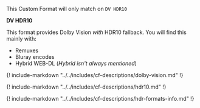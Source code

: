 <!-- markdownlint-disable MD041-->
This Custom Format will only match on `DV HDR10`

**DV HDR10**<br>

This format provides Dolby Vision _with_ HDR10 fallback.
You will find this mainly with:

- Remuxes
- Bluray encodes
- Hybrid WEB-DL (_Hybrid isn't always mentioned_)

{! include-markdown "../../includes/cf-descriptions/dolby-vision.md" !}

{! include-markdown "../../includes/cf-descriptions/hdr10.md" !}

{! include-markdown "../../includes/cf-descriptions/hdr-formats-info.md" !}
<!-- markdownlint-enable MD041-->
